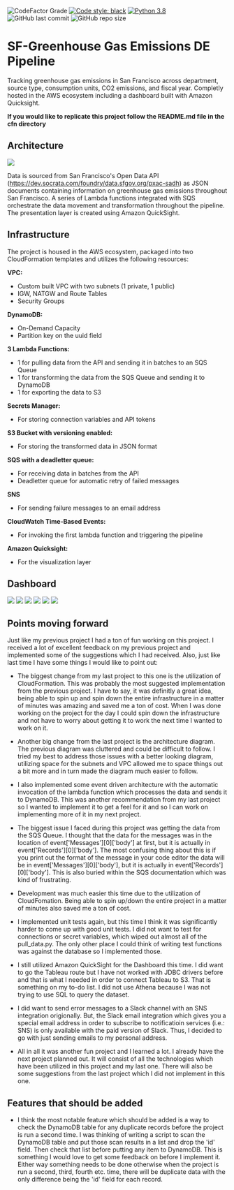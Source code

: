 ![CodeFactor Grade](https://img.shields.io/codefactor/grade/github/dylanzenner/greenhouse_gas_emissions_de_pipeline)
[![Code style: black](https://img.shields.io/badge/code%20style-black-000000.svg)](https://github.com/psf/black)
[![Python 3.8](https://img.shields.io/badge/python-3.8-blue.svg)](https://www.python.org/downloads/release/python-360/)
![GitHub last commit](https://img.shields.io/github/last-commit/dylanzenner/greenhouse_gas_emissions_de_pipeline)
![GitHub repo size](https://img.shields.io/github/repo-size/dylanzenner/greenhouse_gas_emissions_de_pipeline)
# SF-Greenhouse Gas Emissions DE Pipeline

Tracking greenhouse gas emissions in San Francisco across department, source type, consumption units, CO2 emissions, and fiscal year. Completly hosted in the AWS ecosystem including a dashboard built with Amazon Quicksight.

**If you would like to replicate this project follow the README.md file in the cfn directory**

## Architecture
![](architecture/updated_architecture.png)

Data is sourced from San Francisco's Open Data API (https://dev.socrata.com/foundry/data.sfgov.org/pxac-sadh) as JSON documents containing information on greenhouse gas emissions throughout San Francisco. A series of Lambda functions integrated with SQS orchestrate the data movement and transformation throughout the pipeline. The presentation layer is created using Amazon QuickSight.

## Infrastructure
The project is housed in the AWS ecosystem, packaged into two CloudFormation templates and utilizes the following resources:

**VPC:**
-   Custom built VPC with two subnets (1 private, 1 public)
-   IGW, NATGW and Route Tables
-   Security Groups

**DynamoDB:**

-   On-Demand Capacity
- Partition key on the uuid field

**3 Lambda Functions:**
-   1 for pulling data from the API and sending it in batches to an SQS Queue
-   1 for transforming the data from the SQS Queue and sending it to DynamoDB
-   1 for exporting the data to S3

**Secrets Manager:**
-   For storing connection variables and API tokens

**S3 Bucket with versioning enabled:**
-   For storing the transformed data in JSON format

**SQS with a deadletter queue:**
-   For receiving data in batches from the API
-   Deadletter queue for automatic retry of failed messages

**SNS**
-   For sending failure messages to an email address

**CloudWatch Time-Based Events:**
-   For invoking the first lambda function and triggering the pipeline

**Amazon Quicksight:**
-   For the visualization layer

## Dashboard
![](dashboard_images/Dashboard1.png)
![](dashboard_images/Dashboard4.png)
![](dashboard_images/Dashboard5.png)
![](dashboard_images/Dashboard2.png)
![](dashboard_images/Dashboard3.png)
![](dashboard_images/Dashboard6.png)

## Points moving forward

Just like my previous project I had a ton of fun working on this project. I received a lot of excellent feedback on my previous project and implemented some of the suggestions which I had received. Also, just like last time I have some things I would like to point out:

-   The biggest change from my last project to this one is the utilization of CloudFormation. This was probably the most suggested implementation from the previous project. I have to say, it was definitly a great idea, being able to spin up and spin down the entire infrastructure in a matter of minutes was amazing and saved me a ton of cost. When I was done working on the project for the day I could spin down the infrastructure and not have to worry about getting it to work the next time I wanted to work on it.

-   Another big change from the last project is the architecture diagram. The previous diagram was cluttered and could be difficult to follow. I tried my best to address those issues with a better looking diagram, utilizing space for the subnets and VPC allowed me to space things out a bit more and in turn made the diagram much easier to follow.

-   I also implemented some event driven architecture with the automatic invocation of the lambda function which processes the data and sends it to DynamoDB. This was another recommendation from my last project so I wanted to implement it to get a feel for it and so I can work on implementing more of it in my next project.

-   The biggest issue I faced during this project was getting the data from the SQS Queue. I thought that the data for the messages was in the location of event['Messages'][0]['body'] at first, but it is actually in event['Records'][0]['body']. The most confusing thing about this is if you print out the format of the message in your code editor the data will be in event['Messages'][0]['body'], but it is actually in event['Records'][0]['body']. This is also buried within the SQS documentation which was kind of frustrating.

-   Development was much easier this time due to the utilization of CloudFomation. Being able to spin up/down the entire project in a matter of minutes also saved me a ton of cost.

-   I implemented unit tests again, but this time I think it was significantly harder to come up with good unit tests. I did not want to test for connections or secret variables, which wiped out almost all of the pull_data.py. The only other place I could think of writing test functions was against the database so I implemented those.

-   I still utilized Amazon QuickSight for the Dashboard this time. I did want to go the Tableau route but I have not worked with JDBC drivers before and that is what I needed in order to connect Tableau to S3. That is something on my to-do list. I did not use Athena because I was not trying to use SQL to query the dataset.

-   I did want to send error messages to a Slack channel with an SNS integration origionally. But, the Slack email integration which gives you a special email address in order to subscribe to notificatioin services (i.e.: SNS) is only available with the paid version of Slack. Thus, I decided to go with just sending emails to my personal address.

-   All in all it was another fun project and I learned a lot. I already have the next project planned out. It will consist of all the technologies which have been utilized in this project and my last one. There will also be some suggestions from the last project which I did not implement in this one.

## Features that should be added

-   I think the most notable feature which should be added is a way to check the DynamoDB table for any duplicate records before the project is run a second time. I was thinking of writing a script to scan the DynamoDB table and put those scan results in a list and drop the 'id' field. Then check that list before putting any item to DynamoDB. This is something I would love to get some feedback on before I implement it. Either way something needs to be done otherwise when the project is run a second, third, fourth etc. time, there will be duplicate data with the only difference being the 'id' field for each record.
